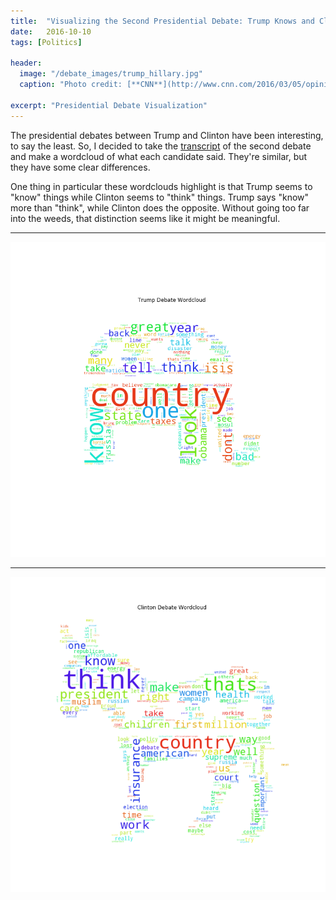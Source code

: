 ```yaml
---
title:  "Visualizing the Second Presidential Debate: Trump Knows and Clinton Thinks"
date:   2016-10-10
tags: [Politics]

header:
  image: "/debate_images/trump_hillary.jpg"
  caption: "Photo credit: [**CNN**](http://www.cnn.com/2016/03/05/opinions/clinton-trump-made-for-each-other-opinion-zelizer/)"

excerpt: "Presidential Debate Visualization"
---
```


The presidential debates between Trump and Clinton have been interesting, to say the least. So, I decided to take the [transcript](http://www.politico.com/story/2016/10/2016-presidential-debate-transcript-229519) of the second debate and make a wordcloud of what each candidate said. They're similar, but they have some clear differences.

One thing in particular these wordclouds highlight is that Trump seems to "know" things while Clinton seems to "think" things. Trump says "know" more than "think", while Clinton does the opposite. Without going too far into the weeds, that distinction seems like it might be meaningful.

***

![](/images/debate_images/trump_debate2_wordcloud.png?raw=true)

***

![](/images/debate_images/clinton_debate2_wordcloud.png?raw=true)

